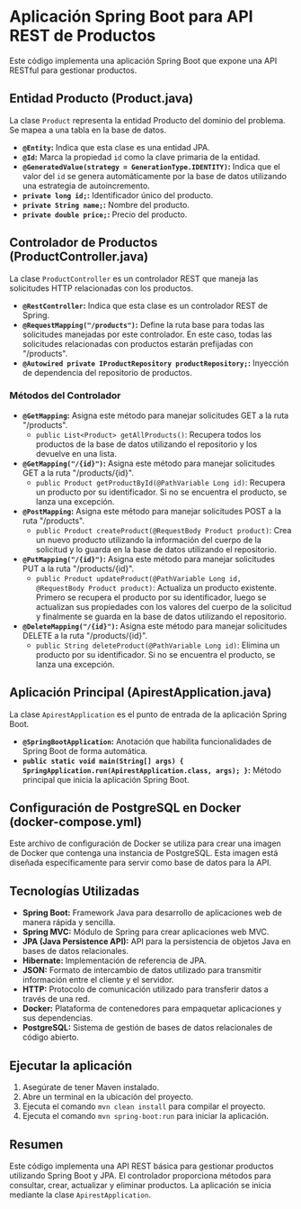 # Aplicación Spring Boot para API REST de Productos

Este código implementa una aplicación Spring Boot que expone una API RESTful para gestionar productos.

## Entidad Producto (Product.java)

La clase `Product` representa la entidad Producto del dominio del problema. Se mapea a una tabla en la base de datos.

* **`@Entity`:** Indica que esta clase es una entidad JPA.
* **`@Id`:** Marca la propiedad `id` como la clave primaria de la entidad.
* **`@GeneratedValue(strategy = GenerationType.IDENTITY)`:** Indica que el valor del `id` se genera automáticamente por la base de datos utilizando una estrategia de autoincremento.
* **`private long id;`:** Identificador único del producto.
* **`private String name;`:** Nombre del producto.
* **`private double price;`:** Precio del producto.

## Controlador de Productos (ProductController.java)

La clase `ProductController` es un controlador REST que maneja las solicitudes HTTP relacionadas con los productos.

* **`@RestController`:** Indica que esta clase es un controlador REST de Spring.
* **`@RequestMapping("/products")`:** Define la ruta base para todas las solicitudes manejadas por este controlador. En este caso, todas las solicitudes relacionadas con productos estarán prefijadas con "/products".
* **`@Autowired private IProductRepository productRepository;`:** Inyección de dependencia del repositorio de productos.

### Métodos del Controlador

* **`@GetMapping`:** Asigna este método para manejar solicitudes GET a la ruta "/products".
    * `public List<Product> getAllProducts()`: Recupera todos los productos de la base de datos utilizando el repositorio y los devuelve en una lista.
* **`@GetMapping("/{id}")`:** Asigna este método para manejar solicitudes GET a la ruta "/products/{id}".
    * `public Product getProductById(@PathVariable Long id)`: Recupera un producto por su identificador. Si no se encuentra el producto, se lanza una excepción.
* **`@PostMapping`:** Asigna este método para manejar solicitudes POST a la ruta "/products".
    * `public Product createProduct(@RequestBody Product product)`: Crea un nuevo producto utilizando la información del cuerpo de la solicitud y lo guarda en la base de datos utilizando el repositorio.
* **`@PutMapping("/{id}")`:** Asigna este método para manejar solicitudes PUT a la ruta "/products/{id}".
    * `public Product updateProduct(@PathVariable Long id, @RequestBody Product product)`: Actualiza un producto existente. Primero se recupera el producto por su identificador, luego se actualizan sus propiedades con los valores del cuerpo de la solicitud y finalmente se guarda en la base de datos utilizando el repositorio.
* **`@DeleteMapping("/{id}")`:** Asigna este método para manejar solicitudes DELETE a la ruta "/products/{id}".
    * `public String deleteProduct(@PathVariable Long id)`: Elimina un producto por su identificador. Si no se encuentra el producto, se lanza una excepción.

## Aplicación Principal (ApirestApplication.java)

La clase `ApirestApplication` es el punto de entrada de la aplicación Spring Boot.

* **`@SpringBootApplication`:** Anotación que habilita funcionalidades de Spring Boot de forma automática.
* **`public static void main(String[] args) { SpringApplication.run(ApirestApplication.class, args); }`:** Método principal que inicia la aplicación Spring Boot.

## Configuración de PostgreSQL en Docker (docker-compose.yml)
Este archivo de configuración de Docker se utiliza para crear una imagen de Docker que contenga una instancia de PostgreSQL. Esta imagen está diseñada específicamente para servir como base de datos para la API.

## Tecnologías Utilizadas
* **Spring Boot:** Framework Java para desarrollo de aplicaciones web de manera rápida y sencilla.
* **Spring MVC:** Módulo de Spring para crear aplicaciones web MVC.
* **JPA (Java Persistence API):** API para la persistencia de objetos Java en bases de datos relacionales.
* **Hibernate:** Implementación de referencia de JPA.
* **JSON:** Formato de intercambio de datos utilizado para transmitir información entre el cliente y el servidor.
* **HTTP:** Protocolo de comunicación utilizado para transferir datos a través de una red.
* **Docker:** Plataforma de contenedores para empaquetar aplicaciones y sus dependencias.
* **PostgreSQL:** Sistema de gestión de bases de datos relacionales de código abierto.

## Ejecutar la aplicación

1. Asegúrate de tener Maven instalado.
2. Abre un terminal en la ubicación del proyecto.
3. Ejecuta el comando `mvn clean install` para compilar el proyecto.
4. Ejecuta el comando `mvn spring-boot:run` para iniciar la aplicación.

## Resumen

Este código implementa una API REST básica para gestionar productos utilizando Spring Boot y JPA. El controlador proporciona métodos para consultar, crear, actualizar y eliminar productos. La aplicación se inicia mediante la clase `ApirestApplication`.


